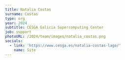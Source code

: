 ```yaml
---
title: Natalia Costas
surname: Costas
type: org
year: 2024
subtitle: CESGA Galicia Supercomputing Center
job: support
photoURL: /2024/team/images/natalia_costas.png
socials:
  - link: 'https://www.cesga.es/natalia-costas-lago/'
    name: Site
---
```

